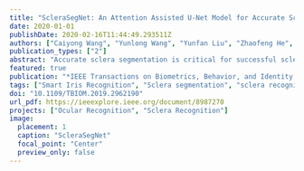 ```yaml
---
title: "ScleraSegNet: An Attention Assisted U-Net Model for Accurate Sclera Segmentation"
date: 2020-01-01
publishDate: 2020-02-16T11:44:49.293511Z
authors: ["Caiyong Wang", "Yunlong Wang", "Yunfan Liu", "Zhaofeng He", "Ran He", "Zhenan Sun"]
publication_types: ["2"]
abstract: "Accurate sclera segmentation is critical for successful sclera recognition. However, studies on sclera segmentation algorithms are still limited in the literature. In this paper, we propose a novel sclera segmentation method based on the improved U-Net model, named as ScleraSegNet. We perform in-depth analysis regarding the structure of U-Net model, and propose to embed an attention module into the central bottleneck part between the contracting path and the expansive path of U-Net to strengthen the ability of learning discriminative representations. We compare different attention modules and find that channel-wise attention is the most effective in improving the performance of the segmentation network. Besides, we evaluate the effectiveness of data augmentation process in improving the generalization ability of the segmentation network. Experiment results show that the best performing configuration of the proposed method achieves state-of-the-art performance with F-measure values of 91.43%, 89.54% on UBIRIS.v2 and MICHE, respectively."
featured: true
publication: "*IEEE Transactions on Biometrics, Behavior, and Identity Science (TBIOM)*"
tags: ["Smart Iris Recognition", "Sclera segmentation", "sclera recognition", "U-net", "attention mechanism", "SSBC"]
doi: "10.1109/TBIOM.2019.2962190"
url_pdf: https://ieeexplore.ieee.org/document/8987270
projects: ["Ocular Recognition", "Sclera Recognition"]
image:
  placement: 1
  caption: "ScleraSegNet"
  focal_point: "Center"
  preview_only: false
---
```



